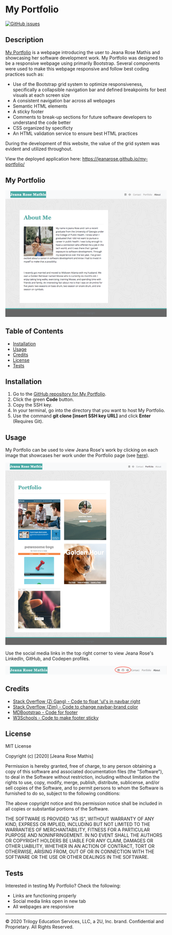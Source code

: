 # My Portfolio
[![GitHub issues](https://img.shields.io/github/issues/jeanarose/my-portfolio)](https://github.com/jeanarose/my-portfolio/issues)

## Description 
[My Portfolio](https://jeanarose.github.io/my-portfolio/) is a webpage introducing the user to Jeana Rose Mathis and showcasing her software development work. My Portfolio was designed to be a responsive webpage using primarily Bootstrap. Several components were used to make this webpage responsive and follow best coding practices such as:
- Use of the Bootstrap grid system to optimize responsiveness, specifically a collapsible navigation bar and defined breakpoints for best visuals at each screen size
- A consistent navigation bar across all webpages 
- Semantic HTML elements
- A sticky footer
- Comments to break-up sections for future software developers to understand the code better
- CSS organized by specificty
- An HTML validation service to ensure best HTML practices

During the development of this website, the value of the grid system was evident and utilized throughout. 

View the deployed application here: https://jeanarose.github.io/my-portfolio/

## My Portfolio

![Screenshot of My Portfolio webpage.](assets/images/my-portfolio-screenshot.png)


## Table of Contents 

* [Installation](#installation)
* [Usage](#usage)
* [Credits](#credits)
* [License](#license)
* [Tests](#tests)


## Installation

1. Go to the [GitHub repository for My Portfolio](https://github.com/jeanarose/my-portfolio).
2. Click the green **Code** button.
3. Copy the SSH key.
4. In your terminal, go into the directory that you want to host My Portfolio. 
5. Use the command **git clone [insert SSH key URL]** and click **Enter** (Requires Git).

## Usage 

My Portfolio can be used to view Jeana Rose's work by clicking on each image that showcases her work under the Portfolio page (see [here](https://jeanarose.github.io/my-portfolio/portfolio.html)).

![Screenshot of portfolio page with images that showcase Jeana Rose's work.](./assets/images/portfolio-page-screenshot.png)

Use the social media links in the top right corner to view Jeana Rose's LinkedIn, GitHub, and Codepen profiles.

![Screenshot of social media links on webpage.](./assets/images/social-media.png)


## Credits

- [Stack Overflow (Zi Gang) - Code to float 'ul's in navbar right](https://stackoverflow.com/questions/48698692/bootstrap-float-navbar-items-to-the-right)
- [Stack Overflow (Zim) - Code to change navbar-brand color](https://stackoverflow.com/questions/48716874/boostrap-navbar-how-to-change-text-color-on-navbar-brand-class)
- [MDBootstrap - Code for footer](https://mdbootstrap.com/docs/jquery/navigation/footer/)
- [W3Schools - Code to make footer sticky](https://www.w3schools.com/howto/howto_css_fixed_footer.asp)


## License

MIT License

Copyright (c) [2020] [Jeana Rose Mathis]

Permission is hereby granted, free of charge, to any person obtaining a copy
of this software and associated documentation files (the "Software"), to deal
in the Software without restriction, including without limitation the rights
to use, copy, modify, merge, publish, distribute, sublicense, and/or sell
copies of the Software, and to permit persons to whom the Software is
furnished to do so, subject to the following conditions:

The above copyright notice and this permission notice shall be included in all
copies or substantial portions of the Software.

THE SOFTWARE IS PROVIDED "AS IS", WITHOUT WARRANTY OF ANY KIND, EXPRESS OR
IMPLIED, INCLUDING BUT NOT LIMITED TO THE WARRANTIES OF MERCHANTABILITY,
FITNESS FOR A PARTICULAR PURPOSE AND NONINFRINGEMENT. IN NO EVENT SHALL THE
AUTHORS OR COPYRIGHT HOLDERS BE LIABLE FOR ANY CLAIM, DAMAGES OR OTHER
LIABILITY, WHETHER IN AN ACTION OF CONTRACT, TORT OR OTHERWISE, ARISING FROM,
OUT OF OR IN CONNECTION WITH THE SOFTWARE OR THE USE OR OTHER DEALINGS IN THE
SOFTWARE.

## Tests

Interested in testing My Portfolio? Check the following:
- Links are functioning properly
- Social media links open in new tab
- All webpages are responsive

---

© 2020 Trilogy Education Services, LLC, a 2U, Inc. brand. Confidential and Proprietary. All Rights Reserved.
